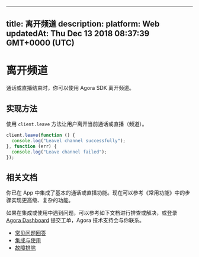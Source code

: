 
---
title: 离开频道
description: 
platform: Web
updatedAt: Thu Dec 13 2018 08:37:39 GMT+0000 (UTC)
---
# 离开频道
通话或直播结束时，你可以使用 Agora SDK 离开频道。

## 实现方法

使用 `client.leave` 方法让用户离开当前通话或直播（频道）。

```javascript
client.leave(function () {
  console.log("Leavel channel successfully");
}, function (err) {
  console.log("Leave channel failed");
});
```

## 相关文档
你已在 App 中集成了基本的通话或直播功能。现在可以参考《常用功能》中的步骤实现更高级、复杂的功能。

如果在集成或使用中遇到问题，可以参考如下文档进行排查或解决，或登录 [Agora Dashboard](https://dashboard.agora.io) 提交工单，Agora 技术支持会与你联系。

- [常见问题回答](../../cn/Agora%20Platform/general_questions.md)
- [集成与使用](../../cn/Agora%20Platform/general_questions.md)
- [故障排除](../../cn/Agora%20Platform/general_questions.md)
